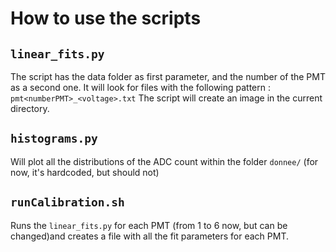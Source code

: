# How to use the scripts

## `linear_fits.py`

The script has the data folder as first parameter, and the number of the PMT as a second one. It will look for files with the  following pattern : `pmt<numberPMT>_<voltage>.txt`
The script will create an image in the current directory. 

## `histograms.py`

Will plot all the distributions of the ADC count within the folder `donnee/` (for now, it's  hardcoded, but should not)

## `runCalibration.sh`

Runs the `linear_fits.py` for each PMT (from 1 to 6 now, but can be changed)and  creates a file with all the fit parameters for each PMT. 




